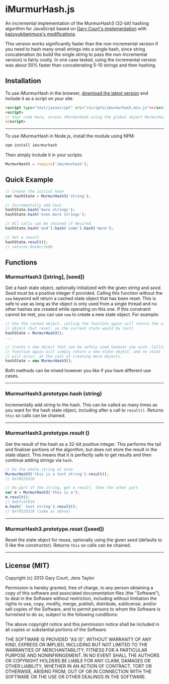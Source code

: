 iMurmurHash.js
==============

An incremental implementation of the MurmurHash3 (32-bit) hashing algorithm for JavaScript based
on [Gary Court's implementation](https://github.com/garycourt/murmurhash-js)
with [kazuyukitanimura's modifications](https://github.com/kazuyukitanimura/murmurhash-js).

This version works significantly faster than the non-incremental version if you need to hash many
small strings into a single hash, since string concatenation (to build the single string to pass the
non-incremental version) is fairly costly. In one case tested, using the incremental version was
about 50% faster than concatenating 5-10 strings and then hashing.

Installation
------------

To use iMurmurHash in the
browser, [download the latest version](https://raw.github.com/jensyt/imurmurhash-js/master/imurmurhash.min.js)
and include it as a script on your site.

```html
<script type="text/javascript" src="/scripts/imurmurhash.min.js"></script>
<script>
// Your code here, access iMurmurHash using the global object MurmurHash3
</script>
```

---

To use iMurmurHash in Node.js, install the module using NPM:

```bash
npm install imurmurhash
```

Then simply include it in your scripts:

```javascript
MurmurHash3 = require('imurmurhash');
```

Quick Example
-------------

```javascript
// Create the initial hash
var hashState = MurmurHash3('string');

// Incrementally add text
hashState.hash('more strings');
hashState.hash('even more strings');

// All calls can be chained if desired
hashState.hash('and').hash('some').hash('more');

// Get a result
hashState.result();
// returns 0xe4ccfe6b
```

Functions
---------

### MurmurHash3 ([string], [seed])

Get a hash state object, optionally initialized with the given _string_ and _seed_. _Seed_ must be a
positive integer if provided. Calling this function without the `new` keyword will return a cached
state object that has been reset. This is safe to use as long as the object is only used from a
single thread and no other hashes are created while operating on this one. If this constraint cannot
be met, you can use `new` to create a new state object. For example:

```javascript
// Use the cached object, calling the function again will return the same
// object (but reset, so the current state would be lost)
hashState = MurmurHash3();
...

// Create a new object that can be safely used however you wish. Calling the
// function again will simply return a new state object, and no state loss
// will occur, at the cost of creating more objects.
hashState = new MurmurHash3();
```

Both methods can be mixed however you like if you have different use cases.

---

### MurmurHash3.prototype.hash (string)

Incrementally add _string_ to the hash. This can be called as many times as you want for the hash
state object, including after a call to `result()`. Returns `this` so calls can be chained.

---

### MurmurHash3.prototype.result ()

Get the result of the hash as a 32-bit positive integer. This performs the tail and finalizer
portions of the algorithm, but does not store the result in the state object. This means that it is
perfectly safe to get results and then continue adding strings via `hash`.

```javascript
// Do the whole string at once
MurmurHash3('this is a test string').result();
// 0x70529328

// Do part of the string, get a result, then the other part
var m = MurmurHash3('this is a');
m.result();
// 0xbfc4f834
m.hash(' test string').result();
// 0x70529328 (same as above)
```

---

### MurmurHash3.prototype.reset ([seed])

Reset the state object for reuse, optionally using the given _seed_ (defaults to 0 like the
constructor). Returns `this` so calls can be chained.

---

License (MIT)
-------------
Copyright (c) 2013 Gary Court, Jens Taylor

Permission is hereby granted, free of charge, to any person obtaining a copy of
this software and associated documentation files (the "Software"), to deal in
the Software without restriction, including without limitation the rights to
use, copy, modify, merge, publish, distribute, sublicense, and/or sell copies of
the Software, and to permit persons to whom the Software is furnished to do so,
subject to the following conditions:

The above copyright notice and this permission notice shall be included in all
copies or substantial portions of the Software.

THE SOFTWARE IS PROVIDED "AS IS", WITHOUT WARRANTY OF ANY KIND, EXPRESS OR
IMPLIED, INCLUDING BUT NOT LIMITED TO THE WARRANTIES OF MERCHANTABILITY, FITNESS
FOR A PARTICULAR PURPOSE AND NONINFRINGEMENT. IN NO EVENT SHALL THE AUTHORS OR
COPYRIGHT HOLDERS BE LIABLE FOR ANY CLAIM, DAMAGES OR OTHER LIABILITY, WHETHER
IN AN ACTION OF CONTRACT, TORT OR OTHERWISE, ARISING FROM, OUT OF OR IN
CONNECTION WITH THE SOFTWARE OR THE USE OR OTHER DEALINGS IN THE SOFTWARE.
